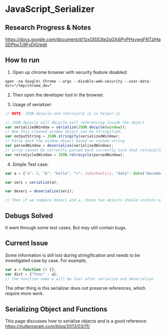 # JavaScript_Serializer

## Research Progress & Notes
https://docs.google.com/document/d/1zxOISS3te2sGX4jPvPHxywgFNTzIHaSDPhp7J9FyDj0/edit

## How to run
1. Open up chrome browser with security feature disabled:
```shell
open -na Google\ Chrome --args --disable-web-security --user-data-dir="/tmp/chrome_dev"
```
2. Then open the developer tool in the browser.

3. Usage of serializer:
```javascript
// NOTE: JSON.decycle and retrocycle is in helper.js

// JSON.decycle will decycle self referencing inside the object
var serializedWindow = serialize(JSON.decycle(window));
// Now this cleaned window object can be stringified.
var outputString = JSON.stringify(serializedWindow);
// Parse back the window object based on cached string
var parsedWindow = deserialize(serializedWindow);
// array cannot be correctly parsed back currently such that retrocycle will not work
var retroCycledWindow = JSON.retrocycle(parsedWindow);
```

4. Simple Test case:
```javascript
var a = {"a": 1, "b": "hello", "c": /w3schools/i, "data": Date('December 17, 1995 03:24:00'), "arr": [1, 2, {"2": function() {}}]};

var seri = serialize(a);

var deseri = deserialize(seri);

// Then if we compare deseri and a, these two objects should contain same information.
```

## Debugs Solved
It went through some test cases. But may still contain bugs.

## Current Issue
Some information is still lost during stringification and needs to be investigated case by case. For example, 
```javascript
var a = function () {};
var dict = {"func" : a};
// the function name a will be lost after serialize and deserialize
```
The other thing is this serializer does not preserve references, which require more work.

## Serializing Object and Functions
This page discusses how to serialize objects and is a good reference:  
https://nullprogram.com/blog/2013/03/11/  

